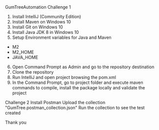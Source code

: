GumTreeAutomation
Challenge 1

1.	Install IntelliJ (Community Edition)
2.	Install Maven on Windows 10
3.	Install Git on Windows 10
4.	Install Java JDK 8 in Windows 10
5.	Setup Environment variables for Java and Maven 
-	M2
-	M2_HOME
-	JAVA_HOME
6.	Open Command Prompt as Admin and go to the repository destination
7.	Clone the repository
8.	Run IntelliJ and open project browsing the pom.xml
9.	In the Command Prompt, go to project folder and execute maven commands to compile, install the package locally and validate the project

Challenge 2
Install Postman
Upload the collection "GumTree.postman_collection.json"
Run the collection to see the test created

Thank you
